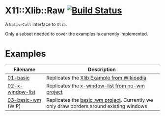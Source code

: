 # X11::Xlib::Raw [![Build Status](https://travis-ci.org/slobo/Perl6-X11-Xlib-Raw.svg?branch=master)](https://travis-ci.org/slobo/Perl6-X11-Xlib-Raw)

A `NativeCall` interface to `Xlib`.

Only a subset needed to cover the examples is currently implemented.

# Examples

Filename     | Description
-------------|----------------------------------------
[01-basic](examples/01-basic.pl6) | Replicates the [Xlib Example from Wikipedia](https://en.wikipedia.org/wiki/Xlib#Example)
[02-x-window-list](examples/02-x-window-list.pl6) | Replicates the [x-window-list from no-wm project](https://github.com/patrickhaller/no-wm/blob/master/x-window-list.c)
[03-basic-wm](examples/03-basic-wm.pl6) (WIP) | Replicates the [basic_wm project](https://github.com/jichu4n/basic_wm). Currently we only draw borders around existing windows
